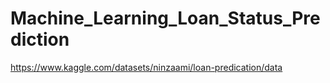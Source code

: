 # Machine_Learning_Loan_Status_Prediction
https://www.kaggle.com/datasets/ninzaami/loan-predication/data
